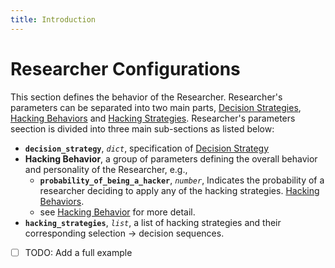```yaml
---
title: Introduction
---
```


# Researcher Configurations

This section defines the behavior of the Researcher. Researcher's parameters can be separated into two main parts, [Decision Strategies](decision-strategies.md), [Hacking Behaviors](hacking-strategies.md#hacking-behaviors) and [Hacking Strategies](hacking-strategies.md). Researcher's parameters seection is divided into three main sub-sections as listed below:

<!-- The table below lists a few of the parameters, while each part's parameters will be discussed in more details in following sections. -->

- **`decision_strategy`**, *`dict`*, specification of [Decision Strategy](decision-strategies.md)
- **Hacking Behavior**, a group of parameters defining the overall behavior and personality of the Researcher, e.g.,
	- **`probability_of_being_a_hacker`**, *`number`*, Indicates the probability of a researcher deciding to apply any of the hacking strategies. [Hacking Behaviors](hacking-strategies.md#hacking-behaviors).
	- see [Hacking Behavior](hacking-behaviors.md) for more detail.
- **`hacking_strategies`**, *`list`*, a list of hacking strategies and their corresponding selection → decision sequences.


<!--
- **`is_pre_processing`**, *`boolean`*, Indicates whether any pre-processing procedure is being performed on the data before passing the data to the researcher for analysis. 
- **`pre_processing_methods`**, *`list`*, Similar to `p_hacking_methods`. See [Pre-processing]: hacking-strategies.md#hacking-pre-processing  
-->

- [ ] TODO: Add a full example
